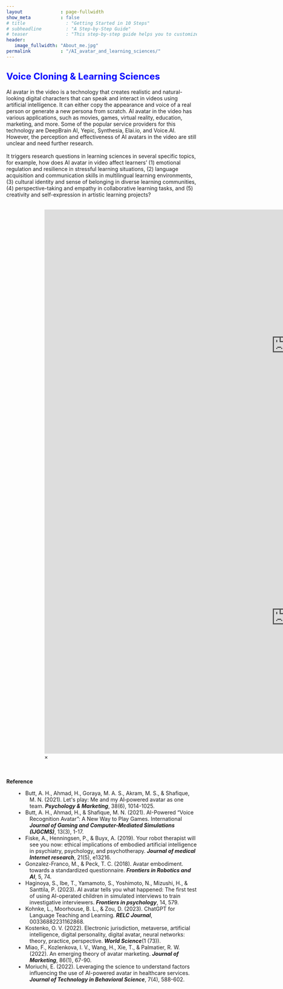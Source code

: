 ```yaml
---
layout              : page-fullwidth
show_meta           : false
# title               : "Getting Started in 10 Steps"
# subheadline         : "A Step-by-Step Guide"
# teaser              : "This step-by-step guide helps you to customize Feeling Responsive to your needs."
header:
   image_fullwidth: "About_me.jpg"
permalink           : "/AI_avatar_and_learning_sciences/"
---
```

<h2 id="voice_cloning"><font size="5"><span style="color:blue">Voice Cloning & Learning Sciences</span></font></h2>

AI avatar in the video is a technology that creates realistic and natural-looking digital characters that can speak and interact in videos using artificial intelligence. It can either copy the appearance and voice of a real person or generate a new persona from scratch. AI avatar in the video has various applications, such as movies, games, virtual reality, education, marketing, and more. Some of the popular service providers for this technology are DeepBrain AI, Yepic, Synthesia, Elai.io, and Voice.AI. However, the perception and effectiveness of AI avatars in the video are still unclear and need further research. 
<br><br>It triggers research questions in learning sciences in several specific topics, for example, how does AI avatar in video affect learners’ (1) emotional regulation and resilience in stressful learning situations, (2) language acquisition and communication skills in multilingual learning environments, (3) cultural identity and sense of belonging in diverse learning communities, (4) perspective-taking and empathy in collaborative learning tasks, and (5) creativity and self-expression in artistic learning projects?  <br><br>

<div style="width: 60%; margin: auto;">
<div class="flex-video"><iframe width="1280" height="720" src="https://www.youtube.com/embed/eL2W_2_fQ1M" frameborder="0" allowfullscreen></iframe></div><!-- /.flex-video -->

<div id="videoModal" class="reveal-modal large" data-reveal="">
  <div class="flex-video widescreen vimeo" style="display: block;">
    <iframe width="1280" height="720" src="https://www.youtube.com/embed/eL2W_2_fQ1M" frameborder="0" allowfullscreen></iframe>
  </div>
  <a class="close-reveal-modal">&#215;</a>
</div>
</div>

<br><br><strong>Reference</strong>
<!-- <div class="reference"> -->
  <style>
    .reference li {
      position: relative;
      text-indent: -0.3cm;
      padding-left: 1.0cm; /* Moves the text */
      list-style-type: none; /* Removes the default bullet point */
    }

    .reference li::before {
      content: "•";
      position: absolute;
      left: 0.5cm; /* Moves the bullet point */
    }
  </style>

  <ul class="reference">
   <li>Butt, A. H., Ahmad, H., Goraya, M. A. S., Akram, M. S., & Shafique, M. N. (2021). Let's play: Me and my AI‐powered avatar as one team. <strong><em>Psychology & Marketing</em></strong>, 38(6), 1014-1025. 
   <li>Butt, A. H., Ahmad, H., & Shafique, M. N. (2021). AI-Powered “Voice Recognition Avatar”: A New Way to Play Games. International <strong><em>Journal of Gaming and Computer-Mediated Simulations (IJGCMS)</em></strong>, 13(3), 1-17. 
   <li>Fiske, A., Henningsen, P., & Buyx, A. (2019). Your robot therapist will see you now: ethical implications of embodied artificial intelligence in psychiatry, psychology, and psychotherapy. <strong><em>Journal of medical Internet research</em></strong>, 21(5), e13216. 
   <li>Gonzalez-Franco, M., & Peck, T. C. (2018). Avatar embodiment. towards a standardized questionnaire. <strong><em>Frontiers in Robotics and AI</em></strong>, 5, 74. 
   <li>Haginoya, S., Ibe, T., Yamamoto, S., Yoshimoto, N., Mizushi, H., & Santtila, P. (2023). AI avatar tells you what happened: The first test of using AI-operated children in simulated interviews to train investigative interviewers. <strong><em>Frontiers in psychology</em></strong>, 14, 579. 
   <li>Kohnke, L., Moorhouse, B. L., & Zou, D. (2023). ChatGPT for Language Teaching and Learning. <strong><em>RELC Journal</em></strong>, 00336882231162868. 
   <li>Kostenko, O. V. (2022). Electronic jurisdiction, metaverse, artificial intelligence, digital personality, digital avatar, neural networks: theory, practice, perspective. <strong><em>World Science</em></strong>(1 (73)). 
   <li>Miao, F., Kozlenkova, I. V., Wang, H., Xie, T., & Palmatier, R. W. (2022). An emerging theory of avatar marketing. <strong><em>Journal of Marketing</em></strong>, 86(1), 67-90. 
   <li>Moriuchi, E. (2022). Leveraging the science to understand factors influencing the use of AI-powered avatar in healthcare services. <strong><em>Journal of Technology in Behavioral Science</em></strong>, 7(4), 588-602. 



  <ul>

